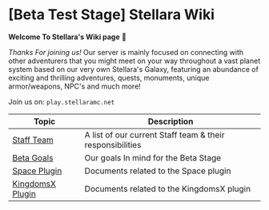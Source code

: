 # [Beta Test Stage] Stellara Wiki


**Welcome To Stellara's Wiki page**  :wave:

*Thanks For joining us!* Our server is mainly focused on connecting with other adventurers that you might meet on your way throughout a vast planet system based on our very own Stellara's Galaxy, featuring an abundance of exciting and thrilling adventures, quests, monuments, unique armor/weapons, NPC's and much more!

Join us on: `play.stellaramc.net`

| Topic                                                 | Description                                                  |
| ----------------------------------------------------- | ------------------------------------------------------------ |
| [Staff Team](./Staff-Team/Team-List.md)               | A list of our current Staff team & their responsibilities    |
| [Beta Goals](./Beta-Stage-Goals/Beta-Goals.md)        | Our goals In mind for the Beta Stage                         |
| [Space Plugin](./Space-Plugin/README.md)              | Documents related to the Space plugin                        |
| [KingdomsX Plugin](./05-design-docs)                  | Documents related to the KingdomsX plugin                    |

